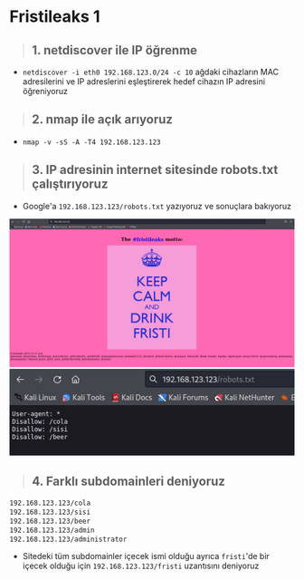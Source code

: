 # Fristileaks 1
> ## 1. netdiscover ile IP öğrenme
- ```netdiscover -i eth0 192.168.123.0/24 -c 10``` ağdaki cihazların MAC adresilerini ve IP adreslerini eşleştirerek hedef cihazın IP adresini öğreniyoruz
> ## 2. nmap ile açık arıyoruz
- ```nmap -v -sS -A -T4 192.168.123.123``` 
> ## 3. IP adresinin internet sitesinde robots.txt çalıştırıyoruz
- Google'a ```192.168.123.123/robots.txt``` yazıyoruz ve sonuçlara bakıyoruz

![](https://github.com/ahmetnuysal/Cyber-Security/blob/856e6765d793278f2f29831d141e606664ce7a21/Websitesi%20Pentesting/Pict/WhatsApp%20Image%202022-09-06%20at%2014.48.06%20(1).jpeg)
![](https://github.com/ahmetnuysal/Cyber-Security/blob/ea1b4a490d0ac6a6eecd4a51ca2c1294070689a1/Websitesi%20Pentesting/Pict/WhatsApp%20Image%202022-09-06%20at%2017.15.46.jpeg)
> ## 4. Farklı subdomainleri deniyoruz
```
192.168.123.123/cola
192.168.123.123/sisi
192.168.123.123/beer
192.168.123.123/admin
192.168.123.123/administrator
```
- Sitedeki tüm subdomainler içecek ismi olduğu ayrıca ```fristi```'de bir içecek olduğu için ```192.168.123.123/fristi``` uzantısını deniyoruz
